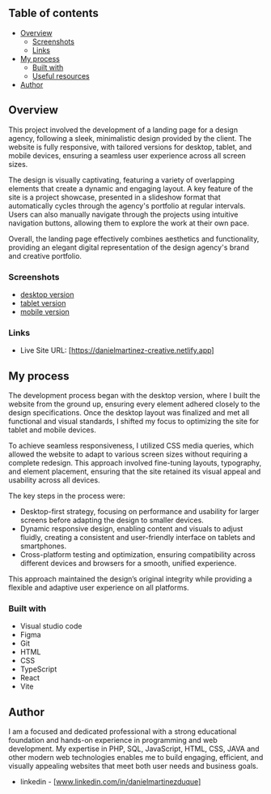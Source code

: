 ## Table of contents

- [Overview](#overview)
  - [Screenshots](#screenshots)
  - [Links](#links)
- [My process](#my-process)
  - [Built with](#built-with)
  - [Useful resources](#useful-resources)
- [Author](#author)


## Overview

This project involved the development of a landing page for a design agency, following a sleek, minimalistic design provided by the client. The website is fully responsive, with tailored versions for desktop, tablet, and mobile devices, ensuring a seamless user experience across all screen sizes.

The design is visually captivating, featuring a variety of overlapping elements that create a dynamic and engaging layout. A key feature of the site is a project showcase, presented in a slideshow format that automatically cycles through the agency's portfolio at regular intervals. Users can also manually navigate through the projects using intuitive navigation buttons, allowing them to explore the work at their own pace.

Overall, the landing page effectively combines aesthetics and functionality, providing an elegant digital representation of the design agency's brand and creative portfolio. 

### Screenshots

- [desktop version](https://github.com/danielopq/creative/blob/main/screeeshots/desktop.png)
- [tablet version](https://github.com/danielopq/creative/blob/main/screeeshots/mobile.png)
- [mobile version](https://github.com/danielopq/creative/blob/main/screeeshots/tablet.png)

### Links

- Live Site URL: [https://danielmartinez-creative.netlify.app]

## My process

The development process began with the desktop version, where I built the website from the ground up, ensuring every element adhered closely to the design specifications. Once the desktop layout was finalized and met all functional and visual standards, I shifted my focus to optimizing the site for tablet and mobile devices.

To achieve seamless responsiveness, I utilized CSS media queries, which allowed the website to adapt to various screen sizes without requiring a complete redesign. This approach involved fine-tuning layouts, typography, and element placement, ensuring that the site retained its visual appeal and usability across all devices.

The key steps in the process were:

 - Desktop-first strategy, focusing on performance and usability for larger screens before adapting the design to smaller devices.
 - Dynamic responsive design, enabling content and visuals to adjust fluidly, creating a consistent and user-friendly interface on tablets and smartphones.
 - Cross-platform testing and optimization, ensuring compatibility across different devices and browsers for a smooth, unified experience.

This approach maintained the design’s original integrity while providing a flexible and adaptive user experience on all platforms.

### Built with

- Visual studio code
- Figma
- Git
- HTML
- CSS
- TypeScript
- React
- Vite

## Author

I am a focused and dedicated professional with a strong educational foundation and hands-on experience in programming and web development. My expertise in PHP, SQL, JavaScript, HTML, CSS, JAVA and other modern web technologies enables me to build engaging, efficient, and visually appealing websites that meet both user needs and business goals.

- linkedin - [www.linkedin.com/in/danielmartinezduque]
